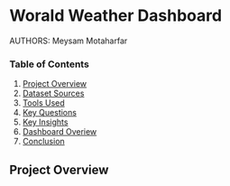 Worald Weather Dashboard 
================================================

AUTHORS: Meysam Motaharfar 

### Table of Contents
1. [Project Overview](#Project-Overview)
2. [Dataset Sources](#Dataset-Overview-and-Feature-Dictionary)
3. [Tools Used](#Tools-Used)
4. [Key Questions](#Key-Questions)
5. [Key Insights](#Key-Insights)
6. [Dashboard Overiew](#Dashboard-Overview)
7. [Conclusion](#Conclusion)

## Project Overview

